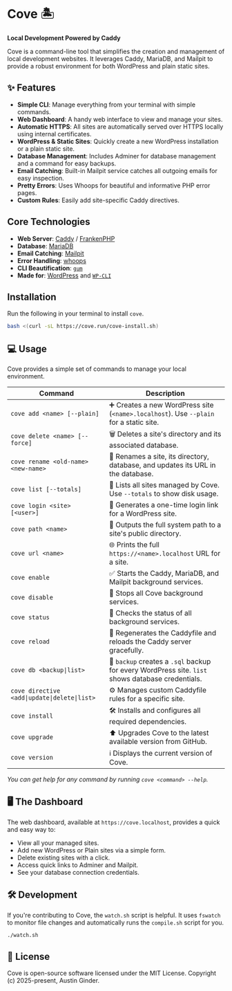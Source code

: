 # Cove 🏝️

**Local Development Powered by Caddy**

Cove is a command-line tool that simplifies the creation and management of local development websites. It leverages Caddy, MariaDB, and Mailpit to provide a robust environment for both WordPress and plain static sites.

## ✨ Features

  * **Simple CLI**: Manage everything from your terminal with simple commands.
  * **Web Dashboard**: A handy web interface to view and manage your sites.
  * **Automatic HTTPS**: All sites are automatically served over HTTPS locally using internal certificates.
  * **WordPress & Static Sites**: Quickly create a new WordPress installation or a plain static site.
  * **Database Management**: Includes Adminer for database management and a command for easy backups.
  * **Email Catching**: Built-in Mailpit service catches all outgoing emails for easy inspection.
  * **Pretty Errors**: Uses Whoops for beautiful and informative PHP error pages.
  * **Custom Rules**: Easily add site-specific Caddy directives.

## Core Technologies

  * **Web Server**: [Caddy](https://caddyserver.com/) / [FrankenPHP](https://frankenphp.dev/)
  * **Database**: [MariaDB](https://mariadb.org/)
  * **Email Catching**: [Mailpit](https://mailpit.axllent.org/)
  * **Error Handling**: [whoops](https://filp.github.io/whoops/)
  * **CLI Beautification**: [`gum`](https://github.com/charmbracelet/gum)
  * **Made for**: [WordPress](https://wordpress.org) and [`WP-CLI`](https://wp-cli.org/)

## Installation

Run the following in your terminal to install `cove`.
```bash
bash <(curl -sL https://cove.run/cove-install.sh)
```

## 💻 Usage

Cove provides a simple set of commands to manage your local environment.

| Command | Description |
| --- | --- |
| `cove add <name> [--plain]` | ➕ Creates a new WordPress site (`<name>.localhost`). Use `--plain` for a static site. |
| `cove delete <name> [--force]` | 🗑️ Deletes a site's directory and its associated database. |
| `cove rename <old-name> <new-name>` | 🔄 Renames a site, its directory, database, and updates its URL in the database. |
| `cove list [--totals]` | 📝 Lists all sites managed by Cove. Use `--totals` to show disk usage. |
| `cove login <site> [<user>]` | 🔑 Generates a one-time login link for a WordPress site. |
| `cove path <name>` | 📁 Outputs the full system path to a site's public directory. |
| `cove url <name>` | 🌐 Prints the full `https://<name>.localhost` URL for a site. |
| `cove enable` | ✅ Starts the Caddy, MariaDB, and Mailpit background services. |
| `cove disable` | 🛑 Stops all Cove background services. |
| `cove status` | 🔎 Checks the status of all background services. |
| `cove reload` | 🔄 Regenerates the Caddyfile and reloads the Caddy server gracefully. |
| `cove db <backup\|list>` | 💾 `backup` creates a `.sql` backup for every WordPress site. `list` shows database credentials. |
| `cove directive <add\|update\|delete\|list>` | ⚙️ Manages custom Caddyfile rules for a specific site. |
| `cove install` | 🛠️ Installs and configures all required dependencies. |
| `cove upgrade` | ⬆️ Upgrades Cove to the latest available version from GitHub. |
| `cove version` | ℹ️ Displays the current version of Cove. |

*You can get help for any command by running `cove <command> --help`.*

## 🖥️ The Dashboard

The web dashboard, available at `https://cove.localhost`, provides a quick and easy way to:

  * View all your managed sites.
  * Add new WordPress or Plain sites via a simple form.
  * Delete existing sites with a click.
  * Access quick links to Adminer and Mailpit.
  * See your database connection credentials.

## 🛠️ Development

If you're contributing to Cove, the `watch.sh` script is helpful. It uses `fswatch` to monitor file changes and automatically runs the `compile.sh` script for you.

```bash
./watch.sh
```

## 📜 License

Cove is open-source software licensed under the MIT License.
Copyright (c) 2025-present, Austin Ginder.